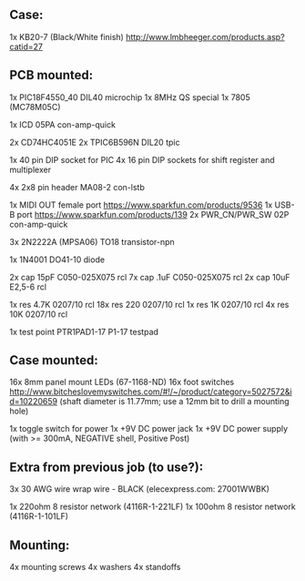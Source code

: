 Case:
-----
1x	KB20-7 (Black/White finish)	http://www.lmbheeger.com/products.asp?catid=27

PCB mounted:
------------
1x	PIC18F4550_40	DIL40	microchip
1x	8MHz	QS	special
1x 	7805 (MC78M05C)

1x	ICD	05PA	con-amp-quick

2x	CD74HC4051E
2x	TPIC6B596N	DIL20	tpic

1x	40 pin DIP socket for PIC
4x	16 pin DIP sockets for shift register and multiplexer

4x	2x8 pin header	MA08-2	con-lstb

1x	MIDI OUT female port	https://www.sparkfun.com/products/9536
1x	USB-B port	https://www.sparkfun.com/products/139
2x 	PWR_CN/PWR_SW	02P	con-amp-quick

3x	2N2222A (MPSA06)	TO18	transistor-npn

1x	1N4001	DO41-10	diode

2x	cap 15pF	C050-025X075	rcl
7x	cap .1uF	C050-025X075	rcl
2x	cap 10uF	E2,5-6	rcl

1x	res 4.7K	0207/10	rcl
18x	res  220	0207/10	rcl
1x	res   1K	0207/10	rcl
4x	res  10K	0207/10	rcl

1x	test point PTR1PAD1-17	P1-17	testpad

Case mounted:
-------------
16x	8mm panel mount LEDs	(67-1168-ND)
16x	foot switches	http://www.bitcheslovemyswitches.com/#!/~/product/category=5027572&id=10220659 (shaft diameter is 11.77mm; use a 12mm bit to drill a mounting hole)

1x	toggle switch for power
1x	+9V DC power jack
1x	+9V DC power supply (with >= 300mA, NEGATIVE shell, Positive Post)

Extra from previous job (to use?):
----------------------------------
3x	30 AWG wire wrap wire - BLACK (elecexpress.com: 27001WWBK)

1x	220ohm 8 resistor network (4116R-1-221LF)
1x	100ohm 8 resistor network (4116R-1-101LF)

Mounting:
---------
4x	mounting screws
4x 	washers
4x	standoffs
